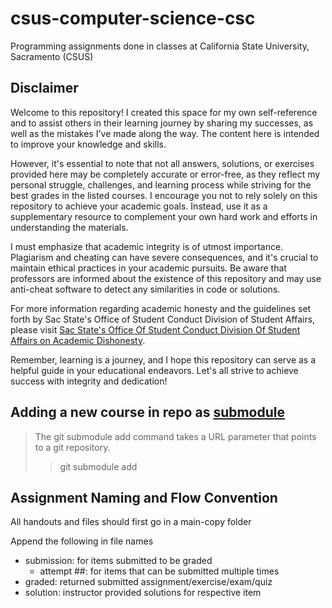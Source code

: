 # csus-computer-science-csc

Programming assignments done in classes at California State University, Sacramento (CSUS)

## Disclaimer 

Welcome to this repository! I created this space for my own self-reference and to assist others in their learning journey by sharing my successes, as well as the mistakes I've made along the way. The content here is intended to improve your knowledge and skills.

However, it's essential to note that not all answers, solutions, or exercises provided here may be completely accurate or error-free, as they reflect my personal struggle, challenges, and learning process while striving for the best grades in the listed courses. I encourage you not to rely solely on this repository to achieve your academic goals. Instead, use it as a supplementary resource to complement your own hard work and efforts in understanding the materials.

I must emphasize that academic integrity is of utmost importance. Plagiarism and cheating can have severe consequences, and it's crucial to maintain ethical practices in your academic pursuits. Be aware that professors are informed about the existence of this repository and may use anti-cheat software to detect any similarities in code or solutions.

For more information regarding academic honesty and the guidelines set forth by Sac State's Office of Student Conduct Division of Student Affairs, please visit [Sac State's Office Of Student Conduct Division Of Student Affairs on Academic Dishonesty]( https://www.csus.edu/student-affairs/student-conduct/academic-dishonesty.html).

Remember, learning is a journey, and I hope this repository can serve as a helpful guide in your educational endeavors. Let's all strive to achieve success with integrity and dedication!

## Adding a new course in repo as [submodule](https://www.atlassian.com/git/tutorials/git-submodule)

>The git submodule add command takes a URL parameter that points to a git repository.
>>git submodule add

## Assignment Naming and Flow Convention

All handouts and files should first go in a main-copy folder

Append the following in file names

- submission: for items submitted to be graded
  - attempt ##: for items that can be submitted multiple times
- graded: returned submitted assignment/exercise/exam/quiz
- solution: instructor provided solutions for respective item
